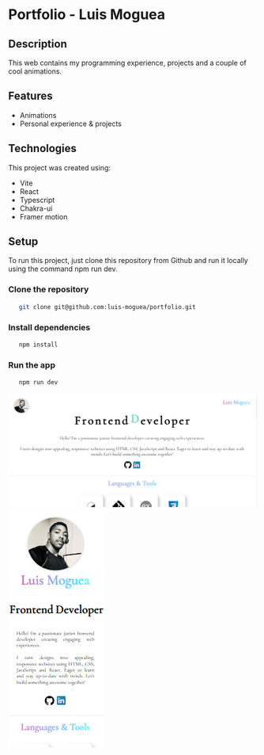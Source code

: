 # Portfolio - Luis Moguea

## Description

This web contains my programming experience, projects and a couple of cool animations.

## Features

- Animations
- Personal experience & projects

## Technologies

This project was created using:

- Vite
- React
- Typescript
- Chakra-ui
- Framer motion

## Setup

To run this project, just clone this repository from Github and run it locally using the command npm run dev.

### Clone the repository

```bash
   git clone git@github.com:luis-moguea/portfolio.git
```

### Install dependencies

```bash
   npm install
```

### Run the app

```bash
   npm run dev
```

![Desktop view](https://github.com/luis-moguea/portfolio/blob/main/src/assets/port-desk-view.png?raw=true)
![Mobile view](https://github.com/luis-moguea/portfolio/blob/main/src/assets/port-mobile-view.png?raw=true)


